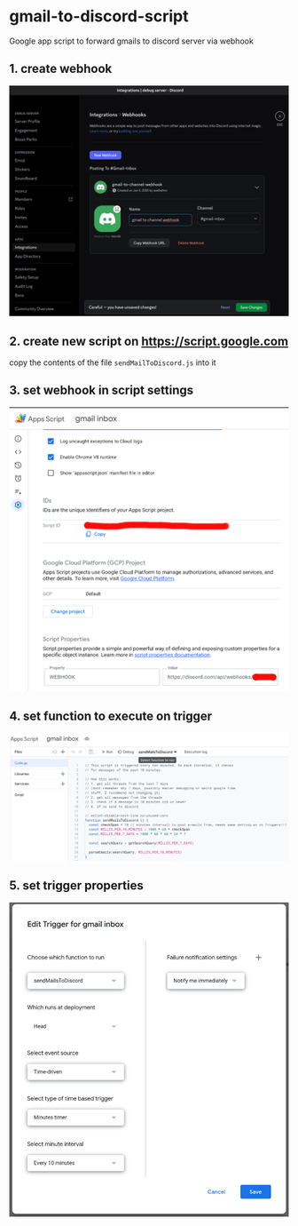 # gmail-to-discord-script
Google app script to forward gmails to discord server via webhook

## 1. create webhook

![create-discord-webhook](/create-discord-webhook.png)

## 2. create new script on https://script.google.com

copy the contents of the file `sendMailToDiscord.js` into it

## 3. set webhook in script settings

![set-webhook](/set-webhook.png)

## 4. set function to execute on trigger

![select-function](/function-selection.png)

## 5. set trigger properties

![trigger-settings](/trigger-settings.png)
